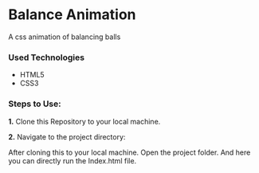 <h1>Balance Animation </h1>

<p> A css animation of balancing balls</p>

<h3>Used Technologies</h3>

<ul>

<li>HTML5</li>

<li>CSS3</li>

</ul>

### Steps to Use:


**1.** Clone this Repository to your local machine.


**2.** Navigate to the project directory:

After cloning this to your local machine. Open the project folder. And here you can directly run the Index.html file.


